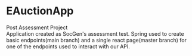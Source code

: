 # EAuctionApp
Post Assessment Project</br>
Application created as SocGen's assessment test. Spring used to create basic endpoints(main branch) and a single react page(master branch) for one of the endpoints used to interact with our API.
